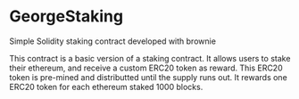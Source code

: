 # GeorgeStaking
Simple Solidity staking contract developed with brownie

This contract is a basic version of a staking contract. It allows users to stake their ethereum, and receive a custom ERC20 token as reward. This ERC20 token is pre-mined and distributted until the supply runs out.
It rewards one ERC20 token for each ethereum staked 1000 blocks.

